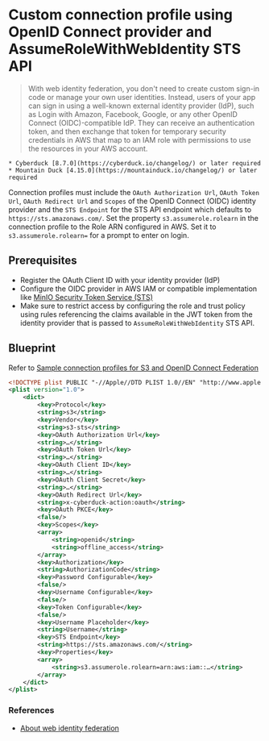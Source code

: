 Custom connection profile using OpenID Connect provider and AssumeRoleWithWebIdentity STS API
====

> With web identity federation, you don't need to create custom sign-in code or manage your own user identities. Instead, users of your app can sign in using a well-known external identity provider (IdP), such as Login with Amazon, Facebook, Google, or any other OpenID Connect (OIDC)-compatible IdP. They can receive an authentication token, and then exchange that token for temporary security credentials in AWS that map to an IAM role with permissions to use the resources in your AWS account.

```{important}
* Cyberduck [8.7.0](https://cyberduck.io/changelog/) or later required
* Mountain Duck [4.15.0](https://mountainduck.io/changelog/) or later required
```

Connection profiles must include the `OAuth Authorization Url`, `OAuth Token Url`, `OAuth Redirect Url` and `Scopes` of the OpenID Connect (OIDC) identity provider and the `STS Endpoint` for the STS API endpoint which defaults to `https://sts.amazonaws.com/`. Set the property `s3.assumerole.rolearn` in the connection profile to the Role ARN configured in AWS. Set it to `s3.assumerole.rolearn=` for a prompt to enter on login.

## Prerequisites

- Register the OAuth Client ID with your identity provider (IdP)
- Configure the OIDC provider in AWS IAM or compatible implementation like [MinIO Security Token Service (STS)](https://min.io/docs/minio/linux/developers/security-token-service.html)
- Make sure to restrict access by configuring the role and trust policy using rules referencing the claims available in the JWT token from the identity provider that is passed to `AssumeRoleWithWebIdentity` STS API.

## Blueprint

Refer to [Sample connection profiles for S3 and OpenID Connect Federation](https://github.com/iterate-ch/profiles/issues/55)

```xml
<!DOCTYPE plist PUBLIC "-//Apple//DTD PLIST 1.0//EN" "http://www.apple.com/DTDs/PropertyList-1.0.dtd">
<plist version="1.0">
    <dict>
        <key>Protocol</key>
        <string>s3</string>
        <key>Vendor</key>
        <string>s3-sts</string>
        <key>OAuth Authorization Url</key>
        <string>…</string>
        <key>OAuth Token Url</key>
        <string>…</string>
        <key>OAuth Client ID</key>
        <string>…</string>
        <key>OAuth Client Secret</key>
        <string>…</string>
        <key>OAuth Redirect Url</key>
        <string>x-cyberduck-action:oauth</string>
        <key>OAuth PKCE</key>
        <false/>
        <key>Scopes</key>
        <array>
            <string>openid</string>
            <string>offline_access</string>
        </array>
        <key>Authorization</key>
        <string>AuthorizationCode</string>
        <key>Password Configurable</key>
        <false/>
        <key>Username Configurable</key>
        <false/>
        <key>Token Configurable</key>
        <false/>
        <key>Username Placeholder</key>
        <string>Username</string>
        <key>STS Endpoint</key>
        <string>https://sts.amazonaws.com/</string>
        <key>Properties</key>
        <array>
            <string>s3.assumerole.rolearn=arn:aws:iam::…</string>
        </array>
    </dict>
</plist>
```

### References 

- [About web identity federation](https://docs.aws.amazon.com/IAM/latest/UserGuide/id_roles_providers_oidc.html)